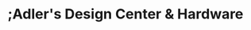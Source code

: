---
title: ";Adler's Design Center & Hardware"
url: /providence/adlers-design-center-and-hardware/
shop: hardware
---